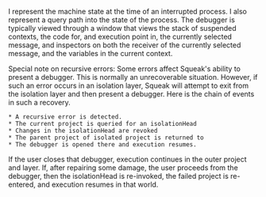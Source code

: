 I represent the machine state at the time of an interrupted process. I also represent a query path into the state of the process. The debugger is typically viewed through a window that views the stack of suspended contexts, the code for, and execution point in, the currently selected message, and inspectors on both the receiver of the currently selected message, and the variables in the current context.Special note on recursive errors:Some errors affect Squeak's ability to present a debugger.  This is normally an unrecoverable situation.  However, if such an error occurs in an isolation layer, Squeak will attempt to exit from the isolation layer and then present a debugger.  Here is the chain of events in such a recovery.	* A recursive error is detected.	* The current project is queried for an isolationHead	* Changes in the isolationHead are revoked	* The parent project of isolated project is returned to	* The debugger is opened there and execution resumes.If the user closes that debugger, execution continues in the outer project and layer.  If, after repairing some damage, the user proceeds from the debugger, then the isolationHead is re-invoked, the failed project is re-entered, and execution resumes in that world. 